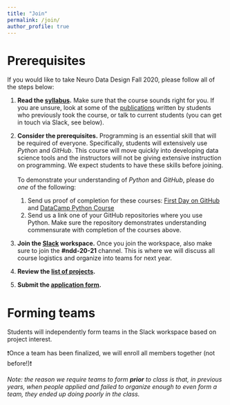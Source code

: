 ```yaml
---
title: "Join"
permalink: /join/
author_profile: true
---
```


# Prerequisites 
If you would like to take Neuro Data Design Fall 2020, please follow all of the steps below: 

1. **Read the [syllabus](https://neurodatadesign.github.io/syllabus/).** Make sure that the course sounds right for you. If you are unsure, look at some of the [publications](https://neurodatadesign.github.io/publications/) written by students who previously took the course, or talk to current students (you can get in touch via Slack, see below). 

2. **Consider the prerequisites.** Programming is an essential skill that will be required of everyone. Specifically, students will extensively use *Python* and *GitHub*. This course will move quickly into developing data science tools and the instructors will not be giving extensive instruction on programming. We expect students to have these skills before joining.<br/><br/>
To demonstrate your understanding of *Python* and *GitHub*, please do *one* of the following:
    1. Send us proof of completion for these courses: [First Day on GitHub](https://lab.github.com/githubtraining/paths/first-day-on-github) and [DataCamp Python Course](https://www.datacamp.com/courses/intro-to-python-for-data-science)
    2. Send us a link one of your GitHub repositories where you use Python. Make sure the repository demonstrates understanding commensurate with completion of the courses above.

3. **Join the [Slack](https://spiralscience.slack.com/signup) workspace.** Once you join the workspace, also make sure to join the **#ndd-20-21** channel. This is where we will discuss all course logistics and organize into teams for next year.

4. **Review the [list of projects](https://docs.google.com/document/d/1YioYSo9368g5irnmrVjUmprI8kllpaqn4Dq2hmNaJ4Y/edit?usp=sharing).**

5. **Submit the [application form](https://docs.google.com/forms/d/e/1FAIpQLScUUZyzke1GoNCEt-SUpiTU-CAmO1FEU1KAcrFCyILfI37NJw/viewform?usp=sf_link).**

# Forming teams
Students will independently form teams in the Slack workspace based on project interest.

:exclamation:Once a team has been finalized, we will enroll all members together (not before!):exclamation:

*Note: the reason we require teams to form **prior** to class is that, in previous years, when people applied and failed to organize enough to even form a team, they ended up doing poorly in the class.*
